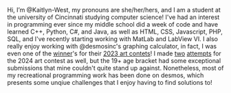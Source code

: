   Hi, I’m @Kaitlyn-West, my pronouns are she/her/hers, and I am a student at the university of Cincinnati studying computer science! I've had an interest in programming ever since my middle school did a week of code
and have learned C++, Python, C#, and Java, as well as HTML, CSS, Javascript, PHP, SQL, and I've recently starting working with MatLab and LabView VI. I also really enjoy working with @desmosinc's graphing calculator, in fact, I was even one of the [winner](https://www.desmos.com/art-2023#17;sahvbml7w7)'s for their [2023 art contets](https://www.desmos.com/art-2023#17)! I made [two](https://www.desmos.com/3d/sqwdaw1teh) [attempts](https://www.desmos.com/calculator/eqzu1wlhlq) for the 2024 art contest as well, but the 19+ age bracket had some exceptional submissions that mine couldn't quite stand up against. Nonetheless, most of my recreational programming work has been done on desmos, which presents some unqiue challenges that I enjoy having to find solutions to!
  
